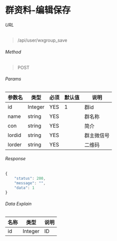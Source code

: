 # 群资料-编辑保存


###### URL
> /api/user/wxgroup_save

###### Method
> POST

###### Params
参数名        | 类型         | 必须         | 默认值       | 说明
------------  | ------------ | ------------ | ------------ | ------------
id            | Integer      | YES          |   1          | 群id
name          | string       | YES          |              | 群名称
con           | string       | YES          |              | 简介
lordid        | string       | YES          |              | 群主微信号
lorder        | string       | YES          |              | 二维码


###### Response
```javascript
{
    "status": 200,
    "message": "",
    "data": 1
}
```

###### Data Explain
名称 		 | 类型 			| 说明
------------ | ------------ | ------------
id           | Integer      | ID



